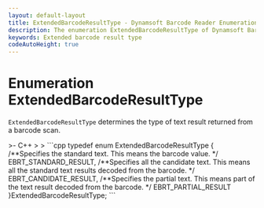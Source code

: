 ```yaml
---
layout: default-layout
title: ExtendedBarcodeResultType - Dynamsoft Barcode Reader Enumerations
description: The enumeration ExtendedBarcodeResultType of Dynamsoft Barcode Reader describes the type of the extended barcode result.
keywords: Extended barcode result type
codeAutoHeight: true
---
```


# Enumeration ExtendedBarcodeResultType

`ExtendedBarcodeResultType` determines the type of text result returned from a barcode scan.

<div class="sample-code-prefix template2"></div>
   >- C++
   >
>
```cpp
typedef enum ExtendedBarcodeResultType
{
   /**Specifies the standard text. This means the barcode value. */
   EBRT_STANDARD_RESULT,
   /**Specifies all the candidate text. This means all the standard text results decoded from the barcode. */
   EBRT_CANDIDATE_RESULT,
   /**Specifies the partial text. This means part of the text result decoded from the barcode. */
   EBRT_PARTIAL_RESULT
}ExtendedBarcodeResultType;
```
